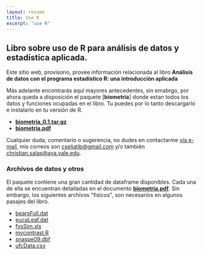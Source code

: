 ```yaml
---
layout: resume
title: Use R 
excerpt: "use R"
---
```



## Libro sobre uso de R para análisis de datos y estadística aplicada.

Este sitio web, provisorio, provee información relacionada al libro **Análisis de datos con el programa estadístico R: una introducción aplicada**

Más adelante encontrarás aquí mayores antecedentes, sin emabrgo, por ahora queda a disposición el paquete [**biometria**] donde estan todos los datos y funciones ocupadas en el libro. Tu puedes por lo tanto descargarlo e instalarlo en tu versión de R.

+ [**biometria_0.1.tar.gz**](/useR/biometria_0.1.tar.gz)
+ [**biometria.pdf**](/useR/biometria.pdf)

Cualquier duda, comentario o sugerencia, no dudes en contactarme [vía e-mail](mailto:cseljatib@gmail.com), mis correos son cseljatib@gmail.com y/o también christian.salas@aya.yale.edu.


### Archivos de datos y otros
El paquete contiene una gran cantidad de dataframe disponibles. Cada una de ella se encuentran detalladas en el documento [**biometria.pdf**](/useR/biometria.pdf). Sin embargo, los siguientes archivos "fisicos", son necesarios en algunos pasajes del libro.

+ [bearsFull.dat](/useR/bearsFull.dat)
+ [eucaLeaf.dat](/useR/eucaLeaf.dat)
+ [fvsSim.xls](/useR/fvsSim.xls)
+ [mycontrast.R](/useR/mycontrast.R)
+ [snaspe09.dbf](/useR/sanaspe09.dbf)
+ [ufcData.csv](/useR/ufcData.csv)

<!-- ### Footer
A book on the core graphics facilities of the R language and environment for statistical computing and graphics (Chapman & Hall/CRC, August 2005).
A link to the publisher's web page for the book.
A list of Errata.
PDF version of the preface, table of contents, and Chapters 1, 4, and 5.
R code for figures:
Last updated: August 2020 -->
